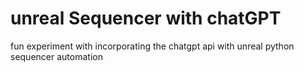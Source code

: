 # unreal Sequencer with chatGPT

fun experiment with incorporating the chatgpt api with unreal python sequencer automation